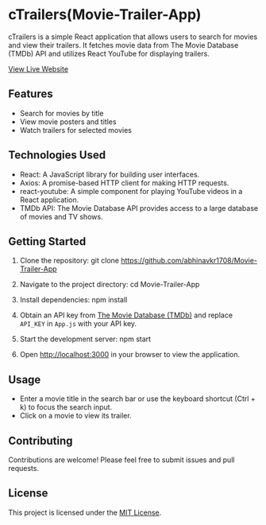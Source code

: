 # cTrailers(Movie-Trailer-App)

cTrailers is a simple React application that allows users to search for movies and view their trailers. It fetches movie data from The Movie Database (TMDb) API and utilizes React YouTube for displaying trailers.


[View Live Website](https://abhinavkr1708.github.io/Movie-Trailer-App/)

## Features

- Search for movies by title
- View movie posters and titles
- Watch trailers for selected movies

## Technologies Used

- React: A JavaScript library for building user interfaces.
- Axios: A promise-based HTTP client for making HTTP requests.
- react-youtube: A simple component for playing YouTube videos in a React application.
- TMDb API: The Movie Database API provides access to a large database of movies and TV shows.

## Getting Started

1. Clone the repository: git clone https://github.com/abhinavkr1708/Movie-Trailer-App

2. Navigate to the project directory: cd Movie-Trailer-App

   
3. Install dependencies: npm install
   
4. Obtain an API key from [The Movie Database (TMDb)](https://www.themoviedb.org/documentation/api) and replace `API_KEY` in `App.js` with your API key.

5. Start the development server: npm start
   
6. Open [http://localhost:3000](http://localhost:3000) in your browser to view the application.

## Usage

- Enter a movie title in the search bar or use the keyboard shortcut (Ctrl + k) to focus the search input.
- Click on a movie to view its trailer.

## Contributing

Contributions are welcome! Please feel free to submit issues and pull requests.

## License

This project is licensed under the [MIT License](LICENSE).








